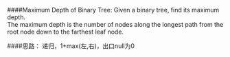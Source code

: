 ####Maximum Depth of Binary Tree:
Given a binary tree, find its maximum depth.  
The maximum depth is the number of nodes along the longest path from the root node down to the farthest leaf node.  

####思路：
递归，1+max(左,右)，出口null为0
